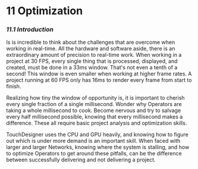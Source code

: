 # 11 Optimization
### *11.1 Introduction*

Is is incredible to think about the challenges that are overcome when working in real-time. All the hardware and software aside, there is an extraordinary amount of precision to real-time work. When working in a project at 30 FPS, every single thing that is processed, displayed, and created, must be done in a 33ms window. That's not even a tenth of a second! This window is even smaller when working at higher frame rates. A project running at 60 FPS only has 16ms to render every frame from start to finish.

Realizing how tiny the window of opportunity is, it is important to cherish every single fraction of a single millisecond. Wonder why Operators are taking a whole millisecond to cook. Become nervous and try to salvage every half millisecond possible, knowing that every millisecond makes a difference. These all require basic project analysis and optimization skills.

TouchDesigner uses the CPU and GPU heavily, and knowing how to figure out which is under more demand is an important skill. When faced with larger and larger Networks, knowing where the system is stalling, and how to optimize Operators to get around these pitfalls, can be the difference between successfully delivering and not delivering a project.